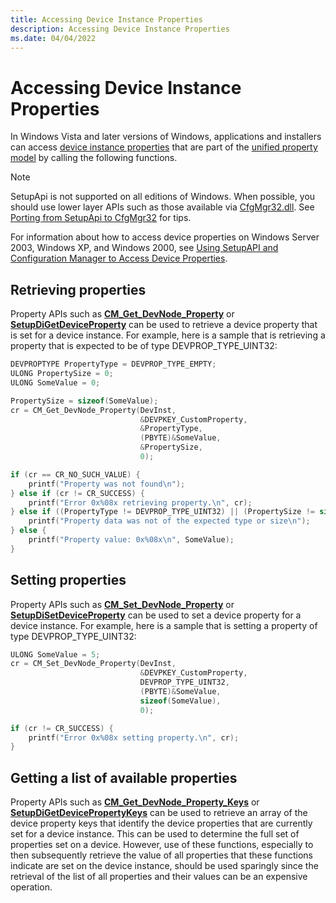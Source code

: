 ```yaml
---
title: Accessing Device Instance Properties
description: Accessing Device Instance Properties
ms.date: 04/04/2022
---
```


# Accessing Device Instance Properties

In Windows Vista and later versions of Windows, applications and installers can access [device instance properties](/previous-versions/ff541334(v=vs.85)) that are part of the [unified property model](unified-device-property-model--windows-vista-and-later-.md) by calling the following functions.

> [!NOTE]
> SetupApi is not supported on all editions of Windows.  When possible, you should use lower layer APIs such as those available via [CfgMgr32.dll](/windows/win32/api/cfgmgr32/). See [Porting from SetupApi to CfgMgr32](porting-from-setupapi-to-cfgmgr32.md) for tips.

For information about how to access device properties on Windows Server 2003, Windows XP, and Windows 2000, see [Using SetupAPI and Configuration Manager to Access Device Properties](using-setupapi-and-configuration-manager-to-access-device-properties.md).

## Retrieving properties

Property APIs such as [**CM_Get_DevNode_Property**](/windows/win32/api/cfgmgr32/nf-cfgmgr32-cm_get_devnode_propertyw) or [**SetupDiGetDeviceProperty**](/windows/win32/api/setupapi/nf-setupapi-setupdigetdevicepropertyw) can be used to retrieve a device property that is set for a device instance.  For example, here is a sample that is retrieving a property that is expected to be of type DEVPROP_TYPE_UINT32:

```cpp
DEVPROPTYPE PropertyType = DEVPROP_TYPE_EMPTY;
ULONG PropertySize = 0;
ULONG SomeValue = 0;

PropertySize = sizeof(SomeValue);
cr = CM_Get_DevNode_Property(DevInst,
                             &DEVPKEY_CustomProperty,
                             &PropertyType,
                             (PBYTE)&SomeValue,
                             &PropertySize,
                             0);

if (cr == CR_NO_SUCH_VALUE) {
    printf("Property was not found\n");
} else if (cr != CR_SUCCESS) {
    printf("Error 0x%08x retrieving property.\n", cr);
} else if ((PropertyType != DEVPROP_TYPE_UINT32) || (PropertySize != sizeof(SomeValue))) {
    printf("Property data was not of the expected type or size\n");
} else {
    printf("Property value: 0x%08x\n", SomeValue);
}
```

## Setting properties

Property APIs such as [**CM_Set_DevNode_Property**](/windows/win32/api/cfgmgr32/nf-cfgmgr32-cm_set_devnode_propertyw) or [**SetupDiSetDeviceProperty**](/windows/win32/api/setupapi/nf-setupapi-setupdisetdevicepropertyw) can be used to set a device property for a device instance.  For example, here is a sample that is setting a property of type DEVPROP_TYPE_UINT32:

```cpp
ULONG SomeValue = 5;
cr = CM_Set_DevNode_Property(DevInst,
                             &DEVPKEY_CustomProperty,
                             DEVPROP_TYPE_UINT32,
                             (PBYTE)&SomeValue,
                             sizeof(SomeValue),
                             0);

if (cr != CR_SUCCESS) {
    printf("Error 0x%08x setting property.\n", cr);
}
```

## Getting a list of available properties

Property APIs such as [**CM_Get_DevNode_Property_Keys**](/windows/win32/api/cfgmgr32/nf-cfgmgr32-cm_get_devnode_property_keys) or [**SetupDiGetDevicePropertyKeys**](/windows/win32/api/setupapi/nf-setupapi-setupdigetdevicepropertykeys) can be used to retrieve an array of the device property keys that identify the device properties that are currently set for a device instance. This can be used to determine the full set of properties set on a device. However, use of these functions, especially to then subsequently retrieve the value of all properties that these functions indicate are set on the device instance, should be used sparingly since the retrieval of the list of all properties and their values can be an expensive operation.


